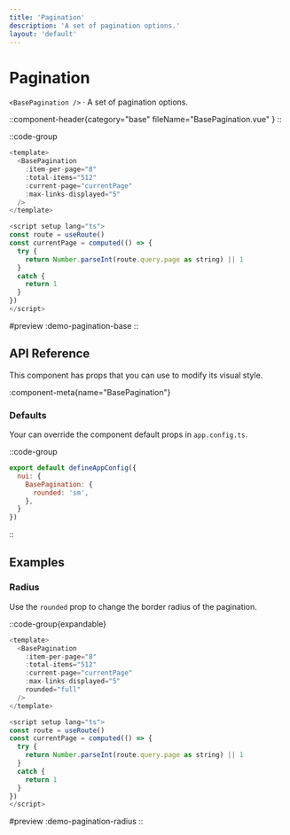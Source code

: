 ```yaml
---
title: 'Pagination'
description: 'A set of pagination options.'
layout: 'default'
---
```


# Pagination

`<BasePagination />` · A set of pagination options.

::component-header{category="base" fileName="BasePagination.vue" }
::

::code-group

```js [DemoPaginationBase.vue]
<template>
  <BasePagination
    :item-per-page="8"
    :total-items="512"
    :current-page="currentPage"
    :max-links-displayed="5"
  />
</template>

<script setup lang="ts">
const route = useRoute()
const currentPage = computed(() => {
  try {
    return Number.parseInt(route.query.page as string) || 1
  }
  catch {
    return 1
  }
})
</script>
```

#preview
:demo-pagination-base
::

## API Reference

This component has props that you can use to modify its visual style.

:component-meta{name="BasePagination"}

### Defaults

Your can override the component default props in `app.config.ts`.

::code-group

```js [app.config.ts]
export default defineAppConfig({
  nui: {
    BasePagination: {
      rounded: 'sm',
    },
  }
})
```
::

## Examples

### Radius

Use the `rounded` prop to change the border radius of the pagination.

::code-group{expandable}

```js [DemoPaginationRadius.vue]
<template>
  <BasePagination
    :item-per-page="8"
    :total-items="512"
    :current-page="currentPage"
    :max-links-displayed="5"
    rounded="full"
  />
</template>

<script setup lang="ts">
const route = useRoute()
const currentPage = computed(() => {
  try {
    return Number.parseInt(route.query.page as string) || 1
  }
  catch {
    return 1
  }
})
</script>
```

#preview
:demo-pagination-radius
::